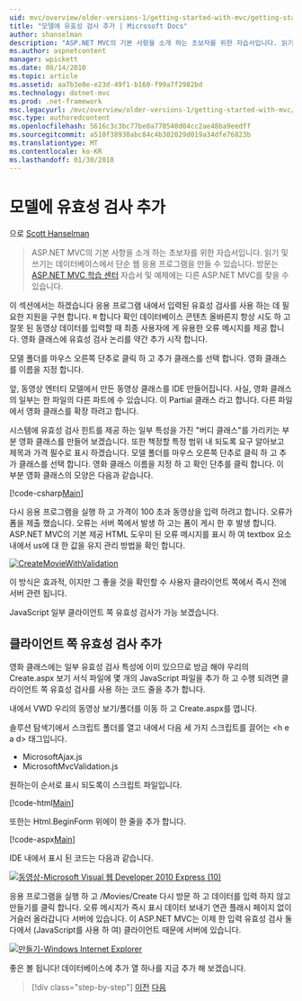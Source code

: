 ```yaml
---
uid: mvc/overview/older-versions-1/getting-started-with-mvc/getting-started-with-mvc-part7
title: "모델에 유효성 검사 추가 | Microsoft Docs"
author: shanselman
description: "ASP.NET MVC의 기본 사항을 소개 하는 초보자를 위한 자습서입니다. 읽기 및 쓰기는 데이터베이스에서 단순 웹 응용 프로그램을 만듭니다."
ms.author: aspnetcontent
manager: wpickett
ms.date: 08/14/2010
ms.topic: article
ms.assetid: aa7b3e8e-e23d-49f1-b160-f99a7f2982bd
ms.technology: dotnet-mvc
ms.prod: .net-framework
msc.legacyurl: /mvc/overview/older-versions-1/getting-started-with-mvc/getting-started-with-mvc-part7
msc.type: authoredcontent
ms.openlocfilehash: 5616c3c3bc77be0a770540d04cc2ae48ba9eedff
ms.sourcegitcommit: a510f38930abc84c4b302029d019a34dfe76823b
ms.translationtype: MT
ms.contentlocale: ko-KR
ms.lasthandoff: 01/30/2018
---
```

<a name="adding-validation-to-the-model"></a>모델에 유효성 검사 추가
====================
으로 [Scott Hanselman](https://github.com/shanselman)

> ASP.NET MVC의 기본 사항을 소개 하는 초보자를 위한 자습서입니다. 읽기 및 쓰기는 데이터베이스에서 단순 웹 응용 프로그램을 만들 수 있습니다. 방문는 [ASP.NET MVC 학습 센터](../../../index.md) 자습서 및 예제에는 다른 ASP.NET MVC를 찾을 수 있습니다.


이 섹션에서는 하겠습니다 응용 프로그램 내에서 입력된 유효성 검사를 사용 하는 데 필요한 지원을 구현 합니다. म 합니다 확인 데이터베이스 콘텐츠 올바른지 항상 시도 하 고 잘못 된 동영상 데이터를 입력할 때 최종 사용자에 게 유용한 오류 메시지를 제공 합니다. 영화 클래스에 유효성 검사 논리를 약간 추가 시작 합니다.

모델 폴더를 마우스 오른쪽 단추로 클릭 하 고 추가 클래스를 선택 합니다. 영화 클래스를 이름을 지정 합니다.

앞, 동영상 엔터티 모델에서 만든 동영상 클래스를 IDE 만들어집니다. 사실, 영화 클래스의 일부는 한 파일의 다른 파트에 수 있습니다. 이 Partial 클래스 라고 합니다. 다른 파일에서 영화 클래스를 확장 하려고 합니다.

시스템에 유효성 검사 힌트를 제공 하는 일부 특성을 가진 "버디 클래스"를 가리키는 부분 영화 클래스를 만들어 보겠습니다. 또한 책정할 특정 범위 내 되도록 요구 알아보고 제목과 가격 필수로 표시 하겠습니다. 모델 폴더를 마우스 오른쪽 단추로 클릭 하 고 추가 클래스를 선택 합니다. 영화 클래스 이름을 지정 하 고 확인 단추를 클릭 합니다. 이 부분 영화 클래스의 모양은 다음과 같습니다.

[!code-csharp[Main](getting-started-with-mvc-part7/samples/sample1.cs)]

다시 응용 프로그램을 실행 하 고 가격이 100 초과 동영상을 입력 하려고 합니다. 오류가 폼을 제출 했습니다. 오류는 서버 쪽에서 발생 하 고는 폼이 게시 한 후 발생 합니다. ASP.NET MVC의 기본 제공 HTML 도우미 된 오류 메시지를 표시 하 여 textbox 요소 내에서 us에 대 한 값을 유지 관리 방법을 확인 합니다.

[![CreateMovieWithValidation](getting-started-with-mvc-part7/_static/image2.png)](getting-started-with-mvc-part7/_static/image1.png)

이 방식은 효과적, 이지만 그 좋을 것을 확인할 수 사용자 클라이언트 쪽에서 즉시 전에 서버 관련 됩니다.

JavaScript 일부 클라이언트 쪽 유효성 검사가 가능 보겠습니다.

## <a name="adding-client-side-validation"></a>클라이언트 쪽 유효성 검사 추가

영화 클래스에는 일부 유효성 검사 특성에 이미 있으므로 방금 해야 우리의 Create.aspx 보기 서식 파일에 몇 개의 JavaScript 파일을 추가 하 고 수행 되려면 클라이언트 쪽 유효성 검사를 사용 하는 코드 줄을 추가 합니다.

내에서 VWD 우리의 동영상 보기/폴더를 이동 하 고 Create.aspx를 엽니다.

솔루션 탐색기에서 스크립트 폴더를 열고 내에서 다음 세 가지 스크립트를 끌어는 &lt;h e a d&gt; 태그입니다.

- MicrosoftAjax.js
- MicrosoftMvcValidation.js

원하는이 순서로 표시 되도록이 스크립트 파일입니다.

[!code-html[Main](getting-started-with-mvc-part7/samples/sample2.html)]

또한는 Html.BeginForm 위에이 한 줄을 추가 합니다.

[!code-aspx[Main](getting-started-with-mvc-part7/samples/sample3.aspx)]

IDE 내에서 표시 된 코드는 다음과 같습니다.

[![동영상-Microsoft Visual 웹 Developer 2010 Express (10)](getting-started-with-mvc-part7/_static/image4.png)](getting-started-with-mvc-part7/_static/image3.png)

응용 프로그램을 실행 하 고 /Movies/Create 다시 방문 하 고 데이터를 입력 하지 않고 만들기를 클릭 합니다. 오류 메시지가 즉시 표시 데이터 보내기 연관 플래시 페이지 없이 거슬러 올라갑니다 서버에 있습니다. 이 ASP.NET MVC는 이제 한 입력 유효성 검사 둘 다에서 (JavaScript를 사용 하 여) 클라이언트 때문에 서버에 있습니다.

[![만들기-Windows Internet Explorer](getting-started-with-mvc-part7/_static/image6.png)](getting-started-with-mvc-part7/_static/image5.png)

좋은 볼 됩니다! 데이터베이스에 추가 열 하나를 지금 추가 해 보겠습니다.

>[!div class="step-by-step"]
[이전](getting-started-with-mvc-part6.md)
[다음](getting-started-with-mvc-part8.md)
